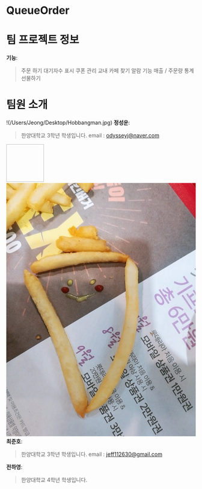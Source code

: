 # QueueOrder

# 팀 프로젝트 정보
**기능**:
> 주문 하기
> 대기자수 표시
> 쿠폰 관리
> 교내 카페 찾기
> 알람 기능
> 매출 / 주문량 통계
> 선물하기

# 팀원 소개
!(/Users/Jeong/Desktop/Hobbangman.jpg)
**정성운**:
> 한양대학교 3학년 학생입니다.
> email : odysseyj@naver.com

<img width = "100px" height = "100px"> ![alter character](./.Image/CJH_image.jpeg)</img>
**최준호**:
> 한양대학교 3학년 학생입니다.
> email : jeff112630@gmail.com

**전하영**:
> 한양대학교 4학년 학생입니다.
